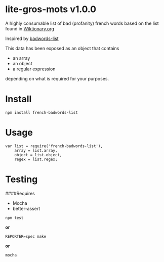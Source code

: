 lite-gros-mots v1.0.0
========

A highly consumable list of bad (profanity) french words based on the list found in [Wiktionary.org](https://fr.wiktionary.org/w/index.php?title=Cat%C3%A9gorie:Insultes_en_fran%C3%A7ais&pageuntil=mongol+a+batteries%0Amongol+%C3%A0+batteries#mw-pages)

Inspired by [badwords-list](https://github.com/MauriceButler/badwords)

This data has been exposed as an object that contains

 - an array
 - an object
 - a regular expression

depending on what is required for your purposes.


Install
=======

    npm install french-badwords-list

Usage
=====

```
var list = require('french-badwords-list'),
	array = list.array,
	object = list.object,
	regex = list.regex;
```

Testing
=======

####Requires
- Mocha
- better-assert


```
npm test
```

**or**

```
REPORTER=spec make
```

**or**

```
mocha
```



